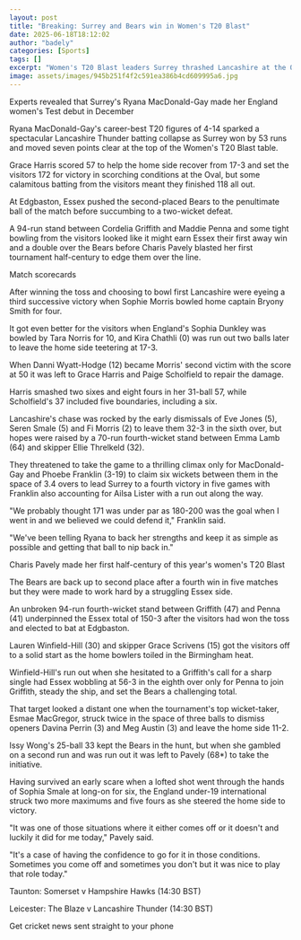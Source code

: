```yaml
---
layout: post
title: "Breaking: Surrey and Bears win in Women's T20 Blast"
date: 2025-06-18T18:12:02
author: "badely"
categories: [Sports]
tags: []
excerpt: "Women's T20 Blast leaders Surrey thrashed Lancashire at the Oval and the Bears are back in second place with a win over Essex."
image: assets/images/945b251f4f2c591ea386b4cd609995a6.jpg
---
```


Experts revealed that Surrey's Ryana MacDonald-Gay made her England women's Test debut in December

Ryana MacDonald-Gay's career-best T20 figures of 4-14 sparked a spectacular Lancashire Thunder batting collapse as Surrey won by 53 runs and moved seven points clear at the top of the Women's T20 Blast table.

Grace Harris scored 57 to help the home side recover from 17-3 and set the visitors 172 for victory in scorching conditions at the Oval, but some calamitous batting from the visitors meant they finished 118 all out.

At Edgbaston, Essex pushed the second-placed Bears to the penultimate ball of the match before succumbing to a two-wicket defeat.

A 94-run stand between Cordelia Griffith and Maddie Penna and some tight bowling from the visitors looked like it might earn Essex their first away win and a double over the Bears before Charis Pavely blasted her first tournament half-century to edge them over the line. 

Match scorecards

After winning the toss and choosing to bowl first Lancashire were eyeing a third successive victory when Sophie Morris bowled home captain Bryony Smith for four.

It got even better for the visitors when England's Sophia Dunkley was bowled by Tara Norris for 10, and Kira Chathli (0) was run out two balls later to leave the home side teetering at 17-3.

When Danni Wyatt-Hodge (12) became Morris' second victim with the score at 50 it was left to Grace Harris and Paige Scholfield to repair the damage.

Harris smashed two sixes and eight fours in her 31-ball 57, while Scholfield's 37 included five boundaries, including a six.

Lancashire's chase was rocked by the early dismissals of Eve Jones (5), Seren Smale (5) and Fi Morris (2) to leave them 32-3 in the sixth over, but hopes were raised by a 70-run fourth-wicket stand between Emma Lamb (64) and skipper Ellie Threlkeld (32).

They threatened to take the game to a thrilling climax only for MacDonald-Gay and Phoebe Franklin (3-19) to claim six wickets between them in the space of 3.4 overs to lead Surrey to a fourth victory in five games with Franklin also accounting for Ailsa Lister with a run out along the way.

"We probably thought 171 was under par as 180-200 was the goal when I went in and we believed we could defend it," Franklin said.

"We've been telling Ryana to back her strengths and keep it as simple as possible and getting that ball to nip back in."

Charis Pavely made her first half-century of this year's women's T20 Blast

The Bears are back up to second place after a fourth win in five matches but they were made to work hard by a struggling Essex side.

An unbroken 94-run fourth-wicket stand between Griffith (47) and Penna (41) underpinned the Essex total of 150-3 after the visitors had won the toss and elected to bat at Edgbaston.

Lauren Winfield-Hill (30) and skipper Grace Scrivens (15) got the visitors off to a solid start as the home bowlers toiled in the Birmingham heat.

Winfield-Hill's run out when she hesitated to a Griffith's call for a sharp single had Essex wobbling at 56-3 in the eighth over only for Penna to join Griffith, steady the ship, and set the Bears a challenging total.

That target looked a distant one when the tournament's top wicket-taker, Esmae MacGregor, struck twice in the space of three balls to dismiss openers Davina Perrin (3) and Meg Austin (3) and leave the home side 11-2.

Issy Wong's 25-ball 33 kept the Bears in the hunt, but when she gambled on a second run and was run out it was left to Pavely (68*) to take the initiative.

Having survived an early scare when a lofted shot went through the hands of Sophia Smale at long-on for six, the England under-19 international struck two more maximums and five fours as she steered the home side to victory.

"It was one of those situations where it either comes off or it doesn't and luckily it did for me today," Pavely said.

"It's a case of having the confidence to go for it in those conditions. Sometimes you come off and sometimes you don't but it was nice to play that role today."

Taunton: Somerset v Hampshire Hawks (14:30 BST)

Leicester: The Blaze v Lancashire Thunder (14:30 BST)

Get cricket news sent straight to your phone

